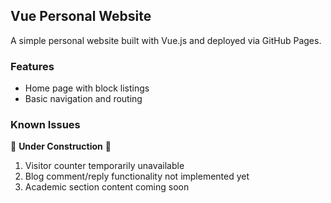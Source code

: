 ## Vue Personal Website

A simple personal website built with Vue.js and deployed via GitHub Pages.

### Features
- Home page with block listings
- Basic navigation and routing

### Known Issues
🚧 **Under Construction** 🚧
1. Visitor counter temporarily unavailable
2. Blog comment/reply functionality not implemented yet
3. Academic section content coming soon
